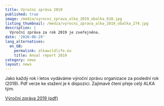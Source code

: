 ```yaml
---
title: Výroční zpráva 2019
published: true
image: /media/vyrocni_zprava_alka_2019_obalka_610.jpg
listing_thumbnail: /media/vyrocni_zprava_alka_2019_obalka_274.jpg
description: |
  Výroční zpráva za rok 2019 je zveřejněna.
date: '2020-06-29'
lang_alternatives:
  en_GB:
    permalink: alkawildlife.eu
    title: Anual report 2019
category: news
layout: news
---
```

Jako každý rok i letos vydáváme výroční zprávu organizace za poslední rok (2019). Pdf verze ke stažení je k dispozici. Zajímavé čtení přeje celý ALKA tým.

[Výroční zpráva 2019 (pdf)](/media/ALKA_vyrocni_zprava_2019_verzeweb.pdf)
